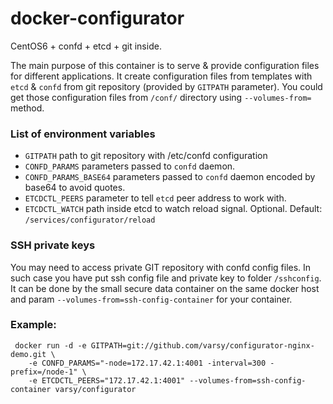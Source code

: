 docker-configurator
====================

CentOS6 + confd + etcd + git inside.

The main purpose of this container is to serve & provide configuration files for different applications.
It create configuration files from templates with `etcd` & `confd` from git repository (provided by `GITPATH` parameter).
You could get those configuration files from `/conf/` directory using `--volumes-from=` method.

### List of environment variables

* `GITPATH` path to git repository with /etc/confd configuration
* `CONFD_PARAMS` parameters passed to `confd` daemon. 
* `CONFD_PARAMS_BASE64` parameters passed to `confd` daemon encoded by base64 to avoid quotes.
* `ETCDCTL_PEERS` parameter to tell `etcd` peer address to work with.
* `ETCDCTL_WATCH` path inside etcd to watch reload signal. Optional. Default: `/services/configurator/reload`

### SSH private keys
You may need to access private GIT repository with confd config files. In such case you have put ssh config file and private key to folder `/sshconfig`.
It can be done by the small secure data container on the same docker host and param `--volumes-from=ssh-config-container` for your container.

### Example:

```
 docker run -d -e GITPATH=git://github.com/varsy/configurator-nginx-demo.git \ 
	-e CONFD_PARAMS="-node=172.17.42.1:4001 -interval=300 -prefix=/node-1" \
	-e ETCDCTL_PEERS="172.17.42.1:4001" --volumes-from=ssh-config-container varsy/configurator
```
